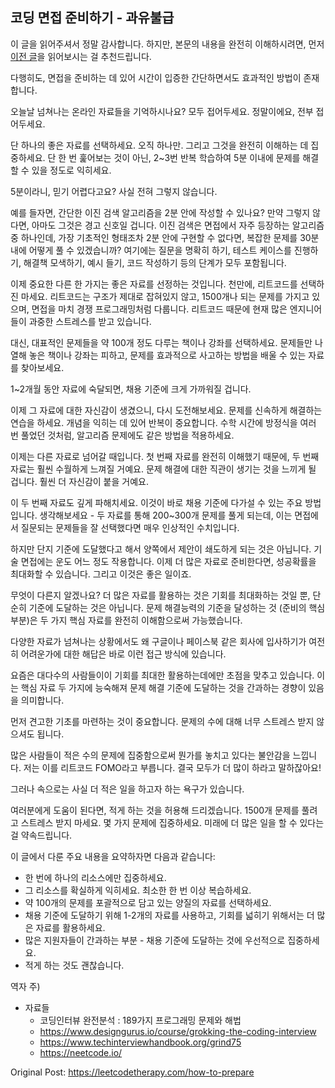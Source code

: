 ## 코딩 면접 준비하기 - 과유불급
이 글을 읽어주셔서 정말 감사합니다. 하지만, 본문의 내용을 완전히 이해하시려면, 먼저 [이전 글](./something-doesn't-make-sense-in-interview-prep-today.md)을 읽어보시는 걸 추천드립니다.

다행히도, 면접을 준비하는 데 있어 시간이 입증한 간단하면서도 효과적인 방법이 존재합니다.

오늘날 넘쳐나는 온라인 자료들을 기억하시나요? 모두 접어두세요. 정말이에요, 전부 접어두세요.

단 하나의 좋은 자료를 선택하세요. 오직 하나만. 그리고 그것을 완전히 이해하는 데 집중하세요. 단 한 번 훑어보는 것이 아닌, 2~3번 반복 학습하여 5분 이내에 문제를 해결할 수 있을 정도로 익히세요.

5분이라니, 믿기 어렵다고요? 사실 전혀 그렇지 않습니다.

예를 들자면, 간단한 이진 검색 알고리즘을 2분 안에 작성할 수 있나요? 만약 그렇지 않다면, 아마도 그것은 경고 신호일 겁니다. 이진 검색은 면접에서 자주 등장하는 알고리즘 중 하나인데, 가장 기초적인 형태조차 2분 안에 구현할 수 없다면, 복잡한 문제를 30분 내에 어떻게 풀 수 있겠습니까? 여기에는 질문을 명확히 하기, 테스트 케이스를 진행하기, 해결책 모색하기, 예시 들기, 코드 작성하기 등의 단계가 모두 포함됩니다.

이제 중요한 다른 한 가지는 좋은 자료를 선정하는 것입니다. 천만에, 리트코드를 선택하진 마세요. 리트코드는 구조가 제대로 잡혀있지 않고, 1500개나 되는 문제를 가지고 있으며, 면접을 마치 경쟁 프로그래밍처럼 다룹니다. 리트코드 때문에 현재 많은 엔지니어들이 과중한 스트레스를 받고 있습니다.

대신, 대표적인 문제들을 약 100개 정도 다루는 책이나 강좌를 선택하세요. 문제들만 나열해 놓은 책이나 강좌는 피하고, 문제를 효과적으로 사고하는 방법을 배울 수 있는 자료를 찾아보세요.

1~2개월 동안 자료에 숙달되면, 채용 기준에 크게 가까워질 겁니다.

이제 그 자료에 대한 자신감이 생겼으니, 다시 도전해보세요. 문제를 신속하게 해결하는 연습을 하세요. 개념을 익히는 데 있어 반복이 중요합니다. 수학 시간에 방정식을 여러 번 풀었던 것처럼, 알고리즘 문제에도 같은 방법을 적용하세요.

이제는 다른 자료로 넘어갈 때입니다. 첫 번째 자료를 완전히 이해했기 때문에, 두 번째 자료는 훨씬 수월하게 느껴질 거예요. 문제 해결에 대한 직관이 생기는 것을 느끼게 될 겁니다. 훨씬 더 자신감이 붙을 거예요.

이 두 번째 자료도 깊게 파해치세요. 이것이 바로 채용 기준에 다가설 수 있는 주요 방법입니다. 생각해보세요 - 두 자료를 통해 200~300개 문제를 풀게 되는데, 이는 면접에서 질문되는 문제들을 잘 선택했다면 매우 인상적인 수치입니다.

하지만 단지 기준에 도달했다고 해서 양쪽에서 제안이 쇄도하게 되는 것은 아닙니다. 기술 면접에는 운도 어느 정도 작용합니다. 이제 더 많은 자료로 준비한다면, 성공확률을 최대화할 수 있습니다. 그리고 이것은 좋은 일이죠.

무엇이 다른지 알겠나요? 더 많은 자료를 활용하는 것은 기회를 최대화하는 것일 뿐, 단순히 기준에 도달하는 것은 아닙니다. 문제 해결능력의 기준을 달성하는 것 (준비의 핵심 부분)은 두 가지 핵심 자료를 완전히 이해함으로써 가능했습니다.

다양한 자료가 넘쳐나는 상황에서도 왜 구글이나 페이스북 같은 회사에 입사하기가 여전히 어려운가에 대한 해답은 바로 이런 접근 방식에 있습니다.

요즘은 대다수의 사람들이이 기회를 최대한 활용하는데에만 초점을 맞추고 있습니다. 이는 핵심 자료 두 가지에 능숙해져 문제 해결 기준에 도달하는 것을 간과하는 경향이 있음을 의미합니다.

먼저 견고한 기초를 마련하는 것이 중요합니다. 문제의 수에 대해 너무 스트레스 받지 않으셔도 됩니다.

많은 사람들이 적은 수의 문제에 집중함으로써 뭔가를 놓치고 있다는 불안감을 느낍니다. 저는 이를 리트코드 FOMO라고 부릅니다. 결국 모두가 더 많이 하라고 말하잖아요!

그러나 속으로는 사실 더 적은 일을 하고자 하는 욕구가 있습니다.

여러분에게 도움이 된다면, 적게 하는 것을 허용해 드리겠습니다. 1500개 문제를 풀려고 스트레스 받지 마세요. 몇 가지 문제에 집중하세요. 미래에 더 많은 일을 할 수 있다는 걸 약속드립니다.

이 글에서 다룬 주요 내용을 요약하자면 다음과 같습니다:

- 한 번에 하나의 리소스에만 집중하세요.
- 그 리소스를 확실하게 익히세요. 최소한 한 번 이상 복습하세요.
- 약 100개의 문제를 포괄적으로 담고 있는 양질의 자료를 선택하세요.
- 채용 기준에 도달하기 위해 1-2개의 자료를 사용하고, 기회를 넓히기 위해서는 더 많은 자료를 활용하세요.
- 많은 지원자들이 간과하는 부분 - 채용 기준에 도달하는 것에 우선적으로 집중하세요.
- 적게 하는 것도 괜찮습니다.


역자 주)
- 자료들
  - 코딩인터뷰 완전분석 : 189가지 프로그래밍 문제와 해법
  - https://www.designgurus.io/course/grokking-the-coding-interview
  - https://www.techinterviewhandbook.org/grind75
  - https://neetcode.io/

Original Post: https://leetcodetherapy.com/how-to-prepare